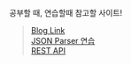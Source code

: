  공부할 때, 연습할때 참고할 사이트!
 > [Blog Link](https://freedeveloper.tistory.com/280) <br>
 > [JSON Parser 연습](https://jsonplaceholder.typicode.com/) <br>
 > [REST API](https://httpbin.org/)
